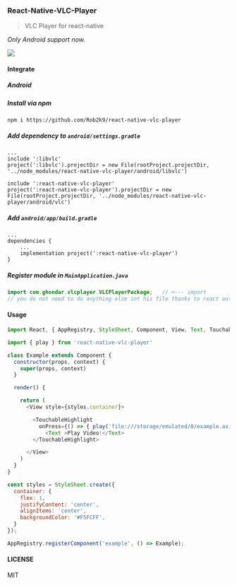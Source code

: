### React-Native-VLC-Player

> VLC Player for react-native

*Only Android support now.*

![](https://media.giphy.com/media/l4hLFPgXI7ipAAMGk/giphy.gif)

#### Integrate

##### Android

##### Install via npm
`npm i https://github.com/Rob2k9/react-native-vlc-player`

##### Add dependency to `android/settings.gradle`
```
...
include ':libvlc'
project(':libvlc').projectDir = new File(rootProject.projectDir, '../node_modules/react-native-vlc-player/android/libvlc')

include ':react-native-vlc-player'
project(':react-native-vlc-player').projectDir = new File(rootProject.projectDir, '../node_modules/react-native-vlc-player/android/vlc')
```

##### Add `android/app/build.gradle`
```
...
dependencies {
    ...
    implementation project(':react-native-vlc-player')
}
```
##### Register module in `MainApplication.java`
```Java
import com.ghondar.vlcplayer.VLCPlayerPackage;   // <--- import
// you do not need to do anything else int his file thanks to react auto linking 
```

#### Usage

```Javascript
import React, { AppRegistry, StyleSheet, Component, View, Text, TouchableHighlight } from 'react-native'

import { play } from 'react-native-vlc-player'

class Example extends Component {
  constructor(props, context) {
    super(props, context)
  }

  render() {

    return (
      <View style={styles.container}>

        <TouchableHighlight
          onPress={() => { play('file:///storage/emulated/0/example.avi') }}>
            <Text >Play Video!</Text>
        </TouchableHighlight>

      </View>
    )
  }
}

const styles = StyleSheet.create({
  container: {
    flex: 1,
    justifyContent: 'center',
    alignItems: 'center',
    backgroundColor: '#F5FCFF',
  }
});

AppRegistry.registerComponent('example', () => Example);
```

#### LICENSE
MIT
